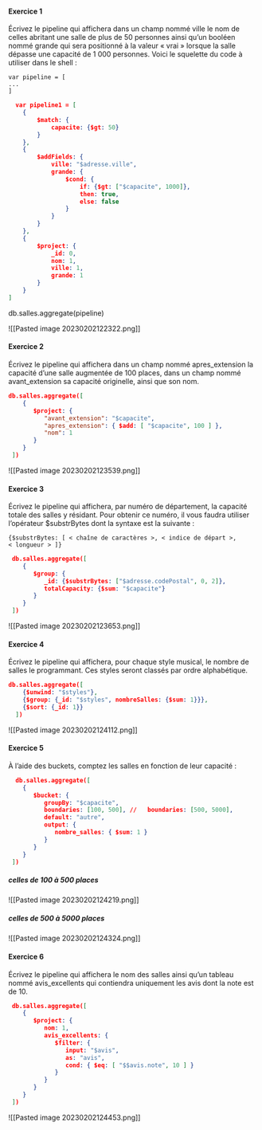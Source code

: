 #### Exercice 1

Écrivez le pipeline qui affichera dans un champ nommé ville le nom de celles abritant une salle de plus de 50 personnes ainsi qu’un booléen nommé grande qui sera positionné à la valeur « vrai » lorsque la salle dépasse une capacité de 1 000 personnes. Voici le squelette du code à utiliser dans le shell :
```
var pipeline = [ 
... 
] 
```

``` JSON
  var pipeline1 = [
    {
        $match: {
            capacite: {$gt: 50}
        }
    },
    {
        $addFields: {
            ville: "$adresse.ville",
            grande: {
                $cond: {
                    if: {$gt: ["$capacite", 1000]},
                    then: true,
                    else: false
                }
            }
        }
    },
    {
        $project: {
            _id: 0,
            nom: 1,
            ville: 1,
            grande: 1
        }
    }
]
```

db.salles.aggregate(pipeline) 

![[Pasted image 20230202122322.png]]

#### Exercice 2


Écrivez le pipeline qui affichera dans un champ nommé apres_extension la capacité d’une salle augmentée de 100 places, dans un champ nommé avant_extension sa capacité originelle, ainsi que son nom.


```JSON
db.salles.aggregate([
    {
       $project: {
          "avant_extension": "$capacite",
          "apres_extension": { $add: [ "$capacite", 100 ] },
          "nom": 1
       }
    }
 ])
```

![[Pasted image 20230202123539.png]]


#### Exercice 3

Écrivez le pipeline qui affichera, par numéro de département, la capacité totale des salles y résidant. Pour obtenir ce numéro, il vous faudra utiliser l’opérateur $substrBytes dont la syntaxe est la suivante :
```
{$substrBytes: [ < chaîne de caractères >, < indice de départ >, 
< longueur > ]} 
```

```JSON
 db.salles.aggregate([
    {
       $group: {
          _id: {$substrBytes: ["$adresse.codePostal", 0, 2]},
          totalCapacity: {$sum: "$capacite"}
       }
    }
 ])
```

![[Pasted image 20230202123653.png]]


#### Exercice 4

Écrivez le pipeline qui affichera, pour chaque style musical, le nombre de salles le programmant. Ces styles seront classés par ordre alphabétique.

```JSON
db.salles.aggregate([
    {$unwind: "$styles"},
    {$group: {_id: "$styles", nombreSalles: {$sum: 1}}},
    {$sort: {_id: 1}}
  ])
```

![[Pasted image 20230202124112.png]]

#### Exercice 5

À l’aide des buckets, comptez les salles en fonction de leur capacité :

```JSON
  db.salles.aggregate([
    {
       $bucket: {
          groupBy: "$capacite",
          boundaries: [100, 500], //   boundaries: [500, 5000],
          default: "autre",
          output: {
             nombre_salles: { $sum: 1 }
          }
       }
    }
 ])
```

##### celles de 100 à 500 places

![[Pasted image 20230202124219.png]]

##### celles de 500 à 5000 places

![[Pasted image 20230202124324.png]]

#### Exercice 6

Écrivez le pipeline qui affichera le nom des salles ainsi qu’un tableau nommé avis_excellents qui contiendra uniquement les avis dont la note est de 10.

```JSON
 db.salles.aggregate([
    {
       $project: {
          nom: 1,
          avis_excellents: {
             $filter: {
                input: "$avis",
                as: "avis",
                cond: { $eq: [ "$$avis.note", 10 ] }
             }
          }
       }
    }
 ])
```

![[Pasted image 20230202124453.png]]
